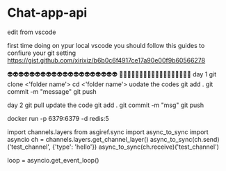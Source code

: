 # Chat-app-api
edit from vscode 



first time doing on ypur local vscode
you should follow this guides to confiure your git setting 
https://gist.github.com/xirixiz/b6b0c6f4917ce17a90e00f9b60566278


👽👽👽👽👽👽👽👽👽👽👽👽👽👽👽👽👽👽👽👽
🥵🥵🥵🥵🥵🥵🥵🥵🥵🥵🥵🥵🥵🥵🥵🥵🥵🥵
day 1
git clone <git ssh url> <'folder name'>
cd <'folder name'>
uodate the codes
git add .
git commit -m "message"
git push



day 2
git pull
update the code
git add .
git commit -m "msg"
git push



docker run -p 6379:6379 -d redis:5

import channels.layers
from asgiref.sync import async_to_sync
import asyncio
ch = channels.layers.get_channel_layer()
async_to_sync(ch.send)('test_channel', {'type': 'hello'})
async_to_sync(ch.receive)('test_channel')


loop = asyncio.get_event_loop()